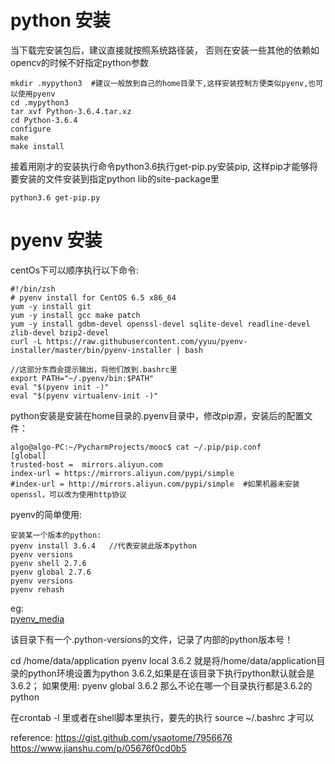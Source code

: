 # python 安装
当下载完安装包后，建议直接就按照系统路径装，
否则在安装一些其他的依赖如opencv的时候不好指定python参数
```
mkdir .mypython3  #建议一般放到自己的home目录下,这样安装控制方便类似pyenv,也可以使用pyenv
cd .mypython3 
tar xvf Python-3.6.4.tar.xz
cd Python-3.6.4
configure
make
make install
```
接着用刚才的安装执行命令python3.6执行get-pip.py安装pip,
这样pip才能够将要安装的文件安装到指定python lib的site-package里
```
python3.6 get-pip.py
```

# pyenv 安装


centOs下可以顺序执行以下命令:
```
#!/bin/zsh
# pyenv install for CentOS 6.5 x86_64 
yum -y install git
yum -y install gcc make patch
yum -y install gdbm-devel openssl-devel sqlite-devel readline-devel zlib-devel bzip2-devel
curl -L https://raw.githubusercontent.com/yyuu/pyenv-installer/master/bin/pyenv-installer | bash

//这部分东西会提示输出，将他们放到.bashrc里
export PATH="~/.pyenv/bin:$PATH"
eval "$(pyenv init -)"
eval "$(pyenv virtualenv-init -)"
```

python安装是安装在home目录的.pyenv目录中，修改pip源，安装后的配置文件：
```
algo@algo-PC:~/PycharmProjects/mooc$ cat ~/.pip/pip.conf 
[global]
trusted-host =  mirrors.aliyun.com
index-url = https://mirrors.aliyun.com/pypi/simple
#index-url = http://mirrors.aliyun.com/pypi/simple  #如果机器未安装openssl，可以改为使用http协议
```

pyenv的简单使用:
```
安装某一个版本的python:
pyenv install 3.6.4   //代表安装此版本python
pyenv versions
pyenv shell 2.7.6
pyenv global 2.7.6
pyenv versions
pyenv rehash
```
eg:  
[pyenv_media](!media/pyenv.png)


该目录下有一个.python-versions的文件，记录了内部的python版本号！


cd /home/data/application
pyenv local 3.6.2
就是将/home/data/application目录的python环境设置为python 3.6.2,如果是在该目录下执行python默认就会是3.6.2；
如果使用:
pyenv global 3.6.2
那么不论在哪一个目录执行都是3.6.2的python

在crontab -l 里或者在shell脚本里执行，要先的执行 source ~/.bashrc 才可以

reference:
https://gist.github.com/ysaotome/7956676
https://www.jianshu.com/p/05676f0cd0b5

